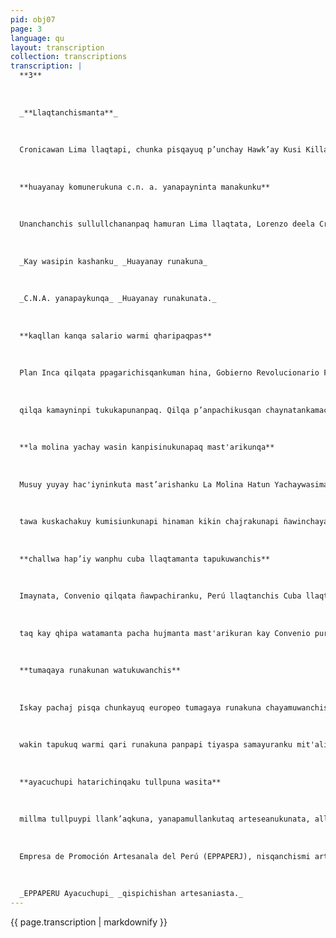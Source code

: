 ```yaml
---
pid: obj07
page: 3
language: qu
layout: transcription
collection: transcriptions
transcription: |
  **3**
  
  
  
  _**Llaqtanchismanta**_
  
  
  
  Cronicawan Lima llaqtapi, chunka pisqayuq p’unchay Hawk’ay Kusi Killa, 1975 watapi
  
  
  
  **huayanay komunerukuna c.n. a. yanapayninta manakunku**
  
  
  
  Unanchanchis sullullchananpaq hamuran Lima llaqtata, Lorenzo deela Cruz Taypi, wakin Huayanay Kumunirukunawan kuskachakuspa, hinamantaq llaqtanman kutikapuspa hujmanta piñiy wasiman apachinku Puka yuraq unanchayninchista sullullchasqan rayku, yachakusqan hina, kay kumuniru provicional qispiywan kashan "Caso Hayanay" riqsikusqan hina. Yachasqanchis hina, Huancavelica piñiy wasiwisqasqa karanku, chunka tawayuq kumunirukuna César Matias Escobar wañusqanmanta tunpayusqa, chayman qhawakusqan hina Libertad Provicionalwan lluqsiranku, qanchis kumunirukuna wakintaq kunankama piñiy wasipi wisqasqa kashanku mana taripay mast’arikuynin rayku. Kay qanchis kumunerukunan Lima llaqtaman hamuranku, llapa Huayanay kumunerakunawan pawqar unanchanchis sullullchayunankupaq, hinamantaq llaqtanman kutipuspataq Lorenzo de la Cruzman hujmanta wiraqucha juiz Instructor wisqachiran kay hatun huchanmanta. Chay rayku hujmanta Lima llaqtaman kutimunku iskay kumunerakuna garantiata mañakuspa, Chunka Hujniyuq Lima Juzgaduman qilqata haywarispa, paykuna Huancavelica taripaqta manchakushanku mana carcilman kutinanku rayku, yachakusqan hina mashkhasqan kashanku taripaq kamachikuyninwan, chay rayku Victor de la Cruz Escobar, Donato de la Cruz Escobarpuwan : garantiata mañakunku, wayqinkunawan kuskachakuspa Eulogio Mariano Concepción, Marcial de la Cruz Escobarpu" wan paykuna kikillanta Confederación Nacional Agrariaq yanapayninkuta mañakamunku Huancavelica llaqtapi, justicia purisqanpi ñawparinanpaq. Kikinllantaqmi Cronicawan mit'ali qilqamanta pacha, kamachikuq Gobiernunchisman mañakuyku, Justicia Revolucionaria Huancavelica llaqtaman chayaykunanpaq.
  
  
  
  _Kay wasipin kashanku_ _Huayanay runakuna_
  
  
  
  _C.N.A. yanapaykunqa_ _Huayanay runakunata._
  
  
  
  **kaqllan kanqa salario warmi qharipaqpas**
  
  
  
  Plan Inca qilqata ppagarichisqankuman hina, Gobierno Revolucionario Fuerzas Armadasmanta, unanchayushanku musuq kamachiwan warmita allinta chaninchaspa mañana t'ustusqa kanankupaq manaña t'aqasqa kanankupaq, nitaq warmiq saminninta pisiyachinankupaqchu. Chay rayku Gobiemunchis p’anpachishan qhipa kaq qilqata, chaypin kamachikuran chaynata: d)Chunka pisqayuq ñiqi rimaypi 14222 kamachikuyninpi niran chaninchakunanmi warmikunaman llank’ayninkumanta, qharimanta aswan pisita, mana qhariq llank’ayninta taripasqanku rayku. Chay rayku kamachikushanmi musuq Decreto Ley 21208, Consejo de Ministros unanchayninkuwan ñawpaq
  
  
  
  qilqa kamayninpi tukukapunanpaq. Qilqa p’anpachikusqan chaynatankamachikuran: "Comisión aNacional : de Sálario Minimo Vital, allinta ñawinchaspa, kamachikun Ministerio de Trabajo y Asuntos Indígenas swakin s llank'ay rikuq oficionakunawan, smast'arikuyninkuta rikuspa, kamachikuyninkupi puririchinga salario chaninninta ichaqa kay huch’uy qilqaq rimasqanpi hina": "d) Warmikunaq salario chanin manta, maypin s kallpa allank’aynin manan taripanchu qhari runaq kallpa llank'ayninman". Kay ñawinchasqa qilqa ñan p’anpachukunña, hinamantaq qhari warmipi kaqllatacha chaskikunqaku llank'asqankumanta.
  
  
  
  **la molina yachay wasin kanpisinukunapaq mast'arikunqa**
  
  
  
  Musuy yuyay hac'iyninkuta mast’arishanku La Molina Hatun Yachaywasimanta pacha, llapa kampisinu llank’aq runakunapaq. Kay yuyay mast'ariyninku hunt'akunan hamawt'akunaq yachashaqkunawan kuskachakuy puririyninkupi, kampisinukunawan tiyanankupaq, sapa wata yachayninkupi samaqtinku, Chaynatan rimapayawanchis Ing. Miguel Sarria, Programa Académico de zootecnia umalliqnin, Universidad Nacional Agrariapi, Conferencia de Prensa tantanakuy tukuyninpi, chaypin riqsichiran imaynatas ñawpachishanku, yuyay ñawinchasqankuta embutidos mikhunata, chalwaq aychanwan qispichisqankuta. Nimullantaq yuyay hap’iyninku ñawparinanpaq; kay La Molina Hatun Yachaywasi, Ministerio de Agriculturapuwan qilqarankuna huj rimay qilqata yanapakunankupaq, yuyay mast'ariyninku ñawpananpaq. Kikinllantaqmi niwanchis, ñas kay qhepa iskay watakunapipas puririnkuña hamawt'akuna, yachashaqkunawan
  
  
  
  tawa kuskachakuy kumisiunkunapi hinaman kikin chajrakunapi ñawinchayanankupaq imayniraq allpa llank’aypi sasa tarisqankuta. Riranku p’uchukay wata samayninkupi, chawpi wata samayninkupuwan Chay mit'a mink’akuyninkupipis tiyaranku kampisinukunawan kuskachakuspa, hinamantaq mast'ariranku yachayninkuta kampisinukunaq yachanankupaq; kikillantaqmi paykunapis, astawan yuyay yachayninkuta hatunyachinku kikin chajrakunapi, imaynata rurusqanta ñawinchaspa. Ñan luqsichisqanku rayku, chaninchakushan pusaq chunka iskayniyuq sasa ruwaykunata allinta kay Hatun Yachaywasipi yuyayninkuwan ñawinchaspa yuyay hanpta tarinankupaq. kay kumisunkuna rillanku Lima hawa llaqtakunata, schaypin skikin kampisinukunag chajrankupi yuyayninkuwan ñawinchayunku allpa ruruchisqanta, kay kumisiunkuna pisqamanta pacha, chunkakama, hamawt'akun, yachashaqkunawan kuskachakuspa puririnku.
  
  
  
  **challwa hap’iy wanphu cuba llaqtamanta tapukuwanchis**
  
  
  
  Imaynata, Convenio qilqata ñawpachiranku, Perú llaqtanchis Cuba llaqtawan, challwa hap’iyta purichinankupaq "Amistad Peruano- Cubana" qilqa sutichasqankuta hina, chayta hunt'achispa, tapukuwanchismi wan phu "Rio Damuji" sutiyuq Cuballaqtaq Unanchayniwan Hatun MamaQuchanchispi tarikuspa, chaypin yu yay hap’iyninkuta wiñachinqaku. Kay wanphu Hatun Mama quchanchispi puririnanpaq, ñan kamachika muranña chayna hunt’akunanpaq Ministerio de Pesquería unanchayninwan, chayman hina kuskachakunankupaq Empresa Pública de Servicios Pesqueros (EPSEP) Perú llaqtanchis manta Flota Cubana de Pesca (FLOCUBA) Instituto Nacional de la Pesca Cuba llaqtamantapuwan allinta mast'arinankupag challwa hap’iy yuyayninkuta, allin hunt'akunanpaq. Kay qhipa kaq yuyaychasqa, qilqa Convenio ñawpa kaq hatun iska Llaqtanchis convenio qilqakusqanmanmi hunt’akun, 1973 watapi paqarichikusqa rayku; Qoya Raymi Killapi
  
  
  
  taq kay qhipa watamanta pacha hujmanta mast'arikuran kay Convenio puririnanpaq. Chay rayku "Rio Damuji" wanphupuririynin unanchasqa kashan pisqakilla Hunt’akunan kama, kay puririynintaq, ñan qallariranña isqun p’unchaypi Inti Raymi Killapi, kay wata puririyninpi. Hinaman kay wanphu kuskachakunanmi, wakin Cuba llaqtaq wanphukunaman, chaykuna challwanchista hap’ishanku Hatun Mama Quchachispi, huj hunu pisqa pachaj waranqa qulqi dularpi chaninchaspa, kay llank’ayninkumanta. "Rio Damuji" wanphuy arrastrerofactorian TACSA 95 sutiyuq, ñawinchasqa llank’aynitaq challwa aysanayuqmi, chaytan riqsichiwanchi Mama Qochanchispi. Kikinllantaqmi unanchayukun, kikin wanphu ukhunpi qispichinanku, merluza, challwamanta, hujniray, challwakunata hujkunawan thalakuyta atikunman, hamut'ayninkupi qallarisjan hina "Amistad Peruano cubana" rimayninku ñawpachisqanku rayku.
  
  
  
  **tumaqaya runakunan watukuwanchis**
  
  
  
  Iskay pachaj pisqa chunkayuq europeo tumagaya runakuna chayamuwanchis Perú llaqtanchisman. Paykuna hamuranku aviun nisqankupi, Zurich, Suiza llaqtamanta pacha SATA sutiyuq aviunpi. Kay tumaqaya runakunan tapukuwanchis, imaynatas hlaqtanchia runakuna tiyaranku, hamullankutaq, runa siminchis riqsinankupaq, uyarinankupaq, llapa llaqtaq kawsayninta yachanankupaq ima. Kay tapukuq europeo runakunan "Jorque Chávez" Aeropuerto Internacionalman chayamuspa, usqaylla hunt'aranku ukhu wasikunata chaypin haywaranku qilqa documentukunata, chayman hina llaqtanchisman haykunankupaq, kamachiq unanchayninkuwan. Chayna suyaspataq kay dokumentunku ñawinchaynin hunt’akuanpaq,
  
  
  
  wakin tapukuq warmi qari runakuna panpapi tiyaspa samayuranku mit'alikunapi llank’aqkunawan allin sunqunkuwan rimariyninkuta mast'arispa. Yapamullantaq rimayninkupi, kay tapukuq runakuna, paykunas hamushanku llaqtanchis riqsiq, hinaman taq ñawinchayunqaku, imaynatas ñawpaq kuraqninchis qispichiranku llaqtaq qhapaq yachayninta, kunankama, allin kawsay mast'arikusqanta ima. Runasiminchismantataq ninku, uyariytas munanku, kikin llaqtaq simi rimayninpi, qhawachillankutaq rimayninkupi Europa Hatun llaqtakunapi runa simi rimayninchist oficial rimayman Gobiernunchis chayachisqan rayku. Chaymi franceses waynakuna, tukuy sunqunwan kay runa siminchista riqsiriyta munanku.
  
  
  
  **ayacuchupi hatarichinqaku tullpuna wasita**
  
  
  
  millma tullpuypi llank’aqkuna, yanapamullankutaq arteseanukunata, allinta millmawan llank’asqankuta kispichinankupaq, millma tullpuyninku allin pagarinanpaq, kusa allin llinpikunawan llank’anankupaq, sacha llinpiwan, kikinllantaqmi quimico llinpikunawan llank’ayninkuta taripanankupaq, musuq chayamuq técnicas nisqanwan.
  
  
  
  Empresa de Promoción Artesanala del Perú (EPPAPERJ), nisqanchismi artesanukunata masichan, kaymi hatarichishan Ayacucho llaqtapi, musuq millma tullpuy ruwayta, hinaman Industria Texti! Artesanal nisqata ñawparichinanpaq allin tukuy artesaniata ruwanankuypi. Chay qispichiypaqmi huj hunu sulista chaninchakushan. Yachasqanchis hina Ayacucho llaqtakunapi tiyaq runakunan, millmawan atanpias llank ayta ruwaspa kawsakunku, kay millmapi llankasqankutaqmi allin ñawinchasqa kashan llapallan llaqtanchispi. Kikillantaqmi tapukuq tumaqaya runakunapas allintan rantinankupaq chiqaqchanku kay millma artesaniaswan, chay rayku; llaqtanchisqhatukunapi, Perú hawa llaqtaqqhatukunapipas allintan chaninchanku, astawan mañakuspa millma artesaniasta qhatuynin wiñananpaq. Kay musuq millma tullpuy ruwaymi yanapanqa, llapa away runakunaman, kikinllantaqmi llapaartesanukunaman allinta llanp’u makinkupi qispichinankupag, ima sumaqmillmawan llank’asqankuta, kaychaninchakuy rikukunanmi manaraq wata tukukushaqtin." EPPAPERU nisqanchismanta pacha nimullankutaq, kay musuq
  
  
  
  _EPPAPERU Ayacuchupi_ _qispichishan artesaniasta._
---
```


{{ page.transcription | markdownify }}
